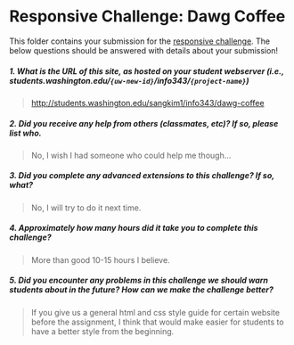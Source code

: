 # Responsive Challenge: Dawg Coffee

This folder contains your submission for the [responsive challenge](http://faculty.washington.edu/mikefree/info343/#/challenges/responsive). The below questions should be answered with details about your submission!

##### 1. What is the URL of this site, as hosted on your student webserver (i.e., students.washington.edu/<code>{uw-new-id}</code>/info343/<code>{project-name}</code>) #####
> http://students.washington.edu/sangkim1/info343/dawg-coffee

##### 2. Did you receive any help from others (classmates, etc)? If so, please list who. #####
> No, I wish I had someone who could help me though...

##### 3. Did you complete any advanced extensions to this challenge? If so, what? #####
> No, I will try to do it next time.

##### 4. Approximately how many hours did it take you to complete this challenge? #####
> More than good 10-15 hours I believe.

##### 5. Did you encounter any problems in this challenge we should warn students about in the future? How can we make the challenge better? #####
> If you give us a general html and css style guide for certain website before the assignment, I think that would make easier for students to have a better style from the beginning.
